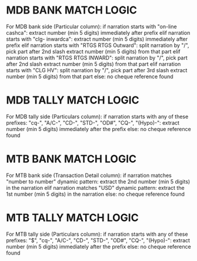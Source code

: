 # MDB BANK MATCH LOGIC
For MDB bank side (Particular column):
    if narration starts with "on-line cashca":
        extract number (min 5 digits) immediately after prefix
    elif narration starts with "clg- inwardca":
        extract number (min 5 digits) immediately after prefix
    elif narration starts with "RTGS RTGS Outward":
        split narration by "/", pick part after 2nd slash
        extract number (min 5 digits) from that part
    elif narration starts with "RTGS RTGS INWARD":
        split narration by "/", pick part after 2nd slash
        extract number (min 5 digits) from that part
    elif narration starts with "CLG HV":
        split narration by "/", pick part after 3rd slash
        extract number (min 5 digits) from that part
    else:
        no cheque reference found

# MDB TALLY MATCH LOGIC
For MDB tally side (Particulars column):
    if narration starts with any of these prefixes: "cq-", "A/C-", "CD-", "STD-", "OD#", "CQ-", "(Hypo)-":
        extract number (min 5 digits) immediately after the prefix
    else:
        no cheque reference found


# MTB BANK MATCH LOGIC
For MTB bank side (Transaction Detail column):
    if narration matches "number to number" dynamic pattern:
        extract the 2nd number (min 5 digits) in the narration
    elif narration matches "USD" dynamic pattern:
        extract the 1st number (min 5 digits) in the narration
    else:
        no cheque reference found

# MTB TALLY MATCH LOGIC
For MTB tally side (Particulars column):
    if narration starts with any of these prefixes: "$", "cq-", "A/C-", "CD-", "STD-", "OD#", "CQ-", "(Hypo)-":
        extract number (min 5 digits) immediately after the prefix
    else:
        no cheque reference found
